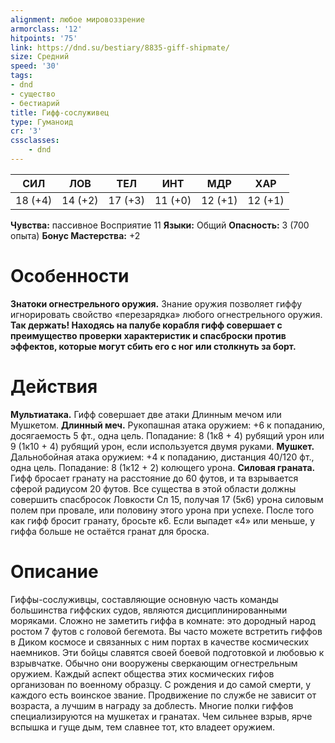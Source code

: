 ```yaml
---
alignment: любое мировоззрение
armorclass: '12'
hitpoints: '75'
link: https://dnd.su/bestiary/8835-giff-shipmate/
size: Средний
speed: '30'
tags:
- dnd
- существо
- бестиарий
title: Гифф-сослуживец
type: Гуманоид
cr: '3'
cssclasses:
    - dnd
---
```



| СИЛ | ЛОВ | ТЕЛ | ИНТ | МДР | ХАР |
|---|---|---|---|---|---|
| 18 (+4) | 14 (+2) | 17 (+3) | 11 (+0) | 12 (+1) | 12 (+1) |
**Чувства:** пассивное Восприятие 11
**Языки:** Общий
**Опасность:** 3 (700 опыта)
**Бонус Мастерства:** +2


# Особенности
**Знатоки огнестрельного оружия.** Знание оружия позволяет гиффу игнорировать свойство «перезарядка» любого огнестрельного оружия.
**Так держать! Находясь на палубе корабля гифф совершает с преимущество проверки характеристик и спасброски против эффектов, которые могут сбить его с ног или столкнуть за борт.** 


# Действия
**Мультиатака.** Гифф совершает две атаки Длинным мечом или Мушкетом.
**Длинный меч.** Рукопашная атака оружием: +6 к попаданию, досягаемость 5 фт., одна цель. Попадание: 8 (1к8 + 4) рубящий урон или 9 (1к10 + 4) рубящий урон, если используется двумя руками.
**Мушкет.** Дальнобойная атака оружием: +4 к попаданию, дистанция 40/120 фт., одна цель. Попадание: 8 (1к12 + 2) колющего урона.
**Силовая граната.** Гифф бросает гранату на расстояние до 60 футов, и та взрывается сферой радиусом 20 футов. Все существа в этой области должны совершить спасбросок Ловкости Сл 15, получая 17 (5к6) урона силовым полем при провале, или половину этого урона при успехе. После того как гифф бросит гранату, бросьте к6. Если выпадет «4» или меньше, у гиффа больше не остаётся гранат для броска.


# Описание
Гиффы-сослуживцы, составляющие основную часть команды большинства гиффских судов, являются дисциплинированными моряками.   Сложно не заметить гиффа в комнате: это дородный народ ростом 7 футов с головой бегемота. Вы часто можете встретить гиффов в Диком космосе и связанных с ним портах в качестве космических наемников. Эти бойцы славятся своей боевой подготовкой и любовью к взрывчатке. Обычно они вооружены сверкающим огнестрельным оружием. Каждый аспект общества этих космических гифов организован по военному образцу. С рождения и до самой смерти, у каждого есть воинское звание. Продвижение по службе не зависит от возраста, а лучшим в награду за доблесть. Многие полки гиффов специализируются на мушкетах и гранатах. Чем сильнее взрыв, ярче вспышка и гуще дым, тем славнее тот, кто владеет оружием.